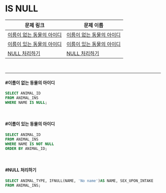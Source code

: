 # IS NULL

| 문제 링크                                                    | 문제 이름                                               |
| ------------------------------------------------------------ | ------------------------------------------------------- |
| [이름이 없는 동물의 아이디](https://programmers.co.kr/learn/courses/30/lessons/59039) | [이름이 없는 동물의 아이디](#이름이-없는-동물의-아이디) |
| [이름이 있는 동물의 아이디](https://programmers.co.kr/learn/courses/30/lessons/59407) | [이름이 있는 동물의 아이디](#이름이-있는-동물의-아이디) |
| [NULL 처리하기](https://programmers.co.kr/learn/courses/30/lessons/59410) | [NULL 처리하기](#NULL-처리하기)                         |

<br>

<hr>

#### #이름이 없는 동물의 아이디

``` sql
SELECT ANIMAL_ID
FROM ANIMAL_INS
WHERE NAME IS NULL;
```

<br>

#### #이름이 있는 동물의 아이디

```  sql
SELECT ANIMAL_ID
FROM ANIMAL_INS
WHERE NAME IS NOT NULL
ORDER BY ANIMAL_ID;
```

<br>

#### #NULL 처리하기

``` sql
SELECT ANIMAL_TYPE, IFNULL(NAME, 'No name')AS NAME, SEX_UPON_INTAKE
FROM ANIMAL_INS;
```

